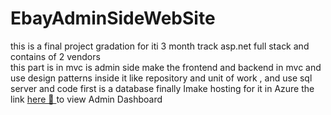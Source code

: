 # EbayAdminSideWebSite
this is a final project gradation  for iti 3 month track  asp.net full stack and contains of 2 vendors  
this part is in mvc is admin side make the frontend and backend in mvc and use design patterns inside it like repository and unit of work ,
and use sql server and code first is a database finally Imake hosting for it in Azure 
the link <a href="https://i-techadmin.azurewebsites.net/">here 🔗 </a> to view Admin Dashboard 
